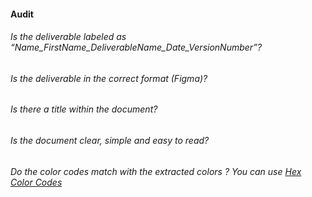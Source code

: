 #### Audit 

###### Is the deliverable labeled as “Name_FirstName_DeliverableName_Date_VersionNumber”?
###### Is the deliverable in the correct format (Figma)?
###### Is there a title within the document?
###### Is the document clear, simple and easy to read?
###### Do the color codes match with the extracted colors ? You can use [Hex Color Codes](https://hexcolorcodes.org/)
